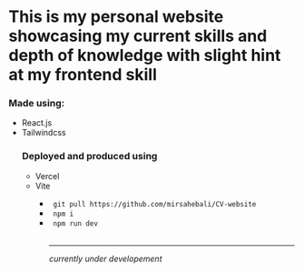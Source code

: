 <h1> This is my personal website showcasing my current skills and depth of knowledge with slight hint at my frontend skill</h1>


<h3> Made using: </h3>
<ul> <li> React.js </li>
  <li> Tailwindcss</li>
  
  <h3> Deployed and produced using </h3>
  <ul> <li> Vercel </li>
    <li> Vite </li>


<ul>
<li>
<code> git pull https://github.com/mirsahebali/CV-website </code>
</li>
<li>
<code> npm i  </code>
</li>
<li>
<code> npm run dev </code>
</li>

<br>
  <hr>

*currently under developement*
